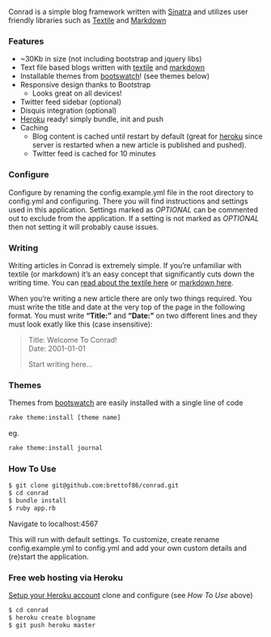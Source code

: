 Conrad is a simple blog framework written with [Sinatra][sinatra] and utilizes user friendly libraries such as [Textile][textile] and [Markdown][markdown]

### Features

-   ~30Kb in size (not including bootstrap and jquery libs)
-   Text file based blogs written with [textile] and [markdown]
-   Installable themes from [bootswatch][]! (see themes below)
-   Responsive design thanks to Bootstrap
    -   Looks great on all devices!
-   Twitter feed sidebar (optional)
-   Disquis integration (optional)
-   [Heroku][heroku] ready! simply bundle, init and push
-   Caching
    -   Blog content is cached until restart by default (great for
        [heroku][] since server is restarted when a new article is
        published and pushed).
    -   Twitter feed is cached for 10 minutes

### Configure

Configure by renaming the config.example.yml file in the root directory to config.yml and configuring. There you will find instructions and settings used in this application. Settings marked as *OPTIONAL* can be commented out to exclude from the application. If a setting is not marked as *OPTIONAL* then not setting it will probably cause issues.

### Writing

Writing articles in Conrad is extremely simple. If you’re unfamiliar with textile (or markdown) it’s an easy concept that significantly cuts down the writing time. You can [read about the textile here][textile] or [markdown here][markdown].

When you’re writing a new article there are only two things required. You must write the title and date at the very top of the page in the following format. You must write **“Title:”** and **“Date:”** on two different lines and they must look exatly like this (case insensitive):

> Title: Welcome To Conrad!  
> Date: 2001-01-01  
> 
> Start writing here…

### Themes

Themes from [bootswatch][] are easily installed with a single line of code

```bash
rake theme:install [theme name]
```

eg. 

```bash
rake theme:install journal
```

### How To Use

```bash
$ git clone git@github.com:brettof86/conrad.git  
$ cd conrad  
$ bundle install  
$ ruby app.rb
```
Navigate to localhost:4567

This will run with default settings. To customize, create rename config.example.yml to config.yml and add your own custom details and (re)start the application.


### Free web hosting via Heroku

[Setup your Heroku account](https://devcenter.heroku.com/articles/quickstart)
clone and configure (see *How To Use* above)

```bash
$ cd conrad  
$ heroku create blogname  
$ git push heroku master
```
  
  [sinatra]: http://sinatrarb.com
  [textile]: http://redcloth.org
  [markdown]: http://daringfireball.net/projects/markdown/syntax
  [heroku]: http://heroku.com
  [bootswatch]: http://bootswatch.com